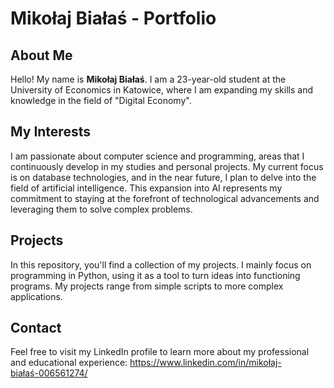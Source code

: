 ﻿
# Mikołaj Białaś - Portfolio

## About Me

Hello! My name is **Mikołaj Białaś**. I am a 23-year-old student at the University of Economics in Katowice, where I am expanding my skills and knowledge in the field of "Digital Economy".

## My Interests

I am passionate about computer science and programming, areas that I continuously develop in my studies and personal projects. My current focus is on database technologies, and in the near future, I plan to delve into the field of artificial intelligence. This expansion into AI represents my commitment to staying at the forefront of technological advancements and leveraging them to solve complex problems.

## Projects

In this repository, you'll find a collection of my projects. I mainly focus on programming in Python, using it as a tool to turn ideas into functioning programs. My projects range from simple scripts to more complex applications.

## Contact

Feel free to visit my LinkedIn profile to learn more about my professional and educational experience: https://www.linkedin.com/in/mikołaj-białaś-006561274/

